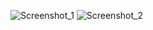 ![Screenshot_1](https://user-images.githubusercontent.com/59422278/162532495-449ed1c2-1291-4a4d-a88c-24ae50dcd372.png)
![Screenshot_2](https://user-images.githubusercontent.com/59422278/162532501-f86d6155-944a-4bf5-9a72-48a4bb499d77.png)
